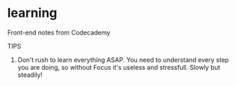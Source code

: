 # learning
Front-end notes from Codecademy

TIPS
1. Don't rush to learn everything ASAP. You need to understand every step you are doing, so without Focus it's useless and stressfull.
Slowly but steadily!
